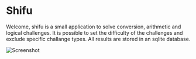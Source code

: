 Shifu
========

Welcome, shifu is a small application to solve conversion, arithmetic and 
logical challenges. It is possible to set the difficulty of the challenges and
exclude specific challange types. All results are stored in an sqlite database.

![Screenshot](http://blog.k42b3.com/img/shifu-screenshot.png)
